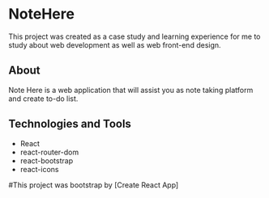 # NoteHere

This project was created as a case study and learning experience for me to study about
web development as well as web front-end design.

## About

Note Here is a web application that will assist you as note taking platform and
create to-do list.

## Technologies and Tools

- React
- react-router-dom
- react-bootstrap
- react-icons

#This project was bootstrap by [Create React App]
